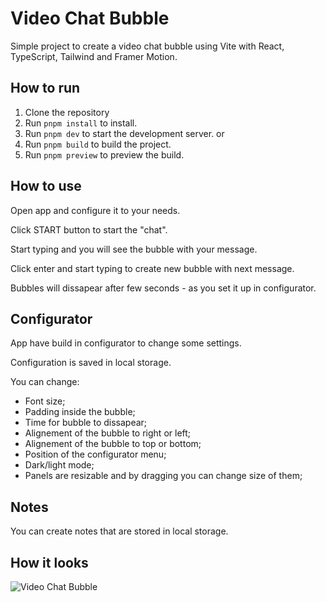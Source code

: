 # Video Chat Bubble

Simple project to create a video chat bubble using Vite with React, TypeScript, Tailwind and Framer Motion.

## How to run

1. Clone the repository
2. Run `pnpm install` to install.
3. Run `pnpm dev` to start the development server.
   or
4. Run `pnpm build` to build the project.
5. Run `pnpm preview` to preview the build.

## How to use

Open app and configure it to your needs.

Click START button to start the "chat".

Start typing and you will see the bubble with your message.

Click enter and start typing to create new bubble with next message.

Bubbles will dissapear after few seconds - as you set it up in configurator.

## Configurator

App have build in configurator to change some settings.

Configuration is saved in local storage.

You can change:

- Font size;
- Padding inside the bubble;
- Time for bubble to dissapear;
- Alignement of the bubble to right or left;
- Alignement of the bubble to top or bottom;
- Position of the configurator menu;
- Dark/light mode;
- Panels are resizable and by dragging you can change size of them;

## Notes

You can create notes that are stored in local storage.

## How it looks

![Video Chat Bubble](./app.gif)
